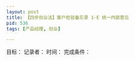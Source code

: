 ```yaml
---
layout: post
title: 【四步创业法】客户检验备忘录 1-E 统一内部意见
pid: 536
tags: [产品经理, 创业]

---
```


目标：
记录者：
时间：
完成条件：


